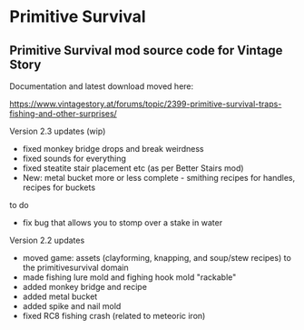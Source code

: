 # Primitive Survival

<h2>Primitive Survival mod source code for Vintage Story</h2>

Documentation and latest download moved here:

https://www.vintagestory.at/forums/topic/2399-primitive-survival-traps-fishing-and-other-surprises/

Version 2.3 updates (wip)

- fixed monkey bridge drops and break weirdness
- fixed sounds for everything
- fixed steatite stair placement etc (as per Better Stairs mod)
- New: metal bucket more or less complete - smithing recipes for handles, recipes for buckets

to do 

- fix bug that allows you to stomp over a stake in water

Version 2.2 updates

- moved game: assets (clayforming, knapping, and soup/stew recipes) to the primitivesurvival domain
- made fishing lure mold and fighing hook mold "rackable"
- added monkey bridge and recipe
- added metal bucket
- added spike and nail mold 
- fixed RC8 fishing crash (related to meteoric iron)

